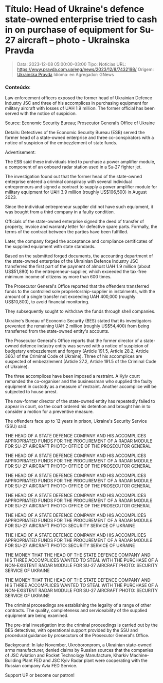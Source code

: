 # Título: Head of Ukraine's defence state-owned enterprise tried to cash in on purchase of equipment for Su-27 aircraft – photo - Ukrainska Pravda

>Data: 2023-12-08 05:00:00-03:00
>Tipo: Notícias
>URL: https://www.pravda.com.ua/eng/news/2023/12/8/7432198/
>Origem: [Ukrainska Pravda](https://www.pravda.com.ua)
>Idioma: en
>Agregador: GNews

### Conteúdo:

Law enforcement officers exposed the former head of Ukrainian Defence Industry JSC and three of his accomplices in purchasing equipment for military aircraft with losses of UAH 1.9 million. The former official has been served with the notice of suspicion.

Source: Economic Security Bureau; Prosecutor General’s Office of Ukraine

Details: Detectives of the Economic Security Bureau (ESB) served the former head of a state-owned enterprise and three co-conspirators with a notice of suspicion of the embezzlement of state funds.

Advertisement:

The ESB said these individuals tried to purchase a power amplifier module, a component of an onboard radar station used in a Su-27 fighter jet.

The investigation found out that the former head of the state-owned enterprise entered a criminal conspiracy with several individual entrepreneurs and signed a contract to supply a power amplifier module for military equipment for UAH 3.9 million (roughly US$106,500) in August 2023.

Since the individual entrepreneur supplier did not have such equipment, it was bought from a third company in a faulty condition.

Officials of the state-owned enterprise signed the deed of transfer of property, invoice and warranty letter for defective spare parts. Formally, the terms of the contract between the parties have been fulfilled.

Later, the company forged the acceptance and compliance certificates of the supplied equipment with state standards.

Based on the submitted forged documents, the accounting department of the state-owned enterprise of the Ukrainian Defence Industry JSC transferred the first part of the payment of almost UAH 1.9 million (about US$51,880) to the entrepreneur-supplier, which exceeded the tax-free minimum income of citizens by more than 600 times.

The Prosecutor General's Office reported that the offenders transferred funds to the controlled sole proprietorship-supplier in instalments, with the amount of a single transfer not exceeding UAH 400,000 (roughly US$10,800), to avoid financial monitoring.

They subsequently sought to withdraw the funds through shell companies.

Ukraine's Bureau of Economic Security (BES) stated that its investigators prevented the remaining UAH 2 million (roughly US$54,400) from being transferred from the state-owned entity's accounts.

The Prosecutor General's Office reports that the former director of a state-owned defence industry entity was served with a notice of suspicion of budgetary embezzlement and forgery (Article 191.5, Article 28.2, Article 366.1 of the Criminal Code of Ukraine). Three of his accomplices are suspected of embezzlement (Article 27.2, Article 191.5 of the Criminal Code of Ukraine).

The three accomplices have been imposed a restraint. A Kyiv court remanded the co-organiser and the businessman who supplied the faulty equipment in custody as a measure of restraint. Another accomplice will be subjected to house arrest.

The now-former director of the state-owned entity has repeatedly failed to appear in court, so the court ordered his detention and brought him in to consider a motion for a preventive measure.

The offenders face up to 12 years in prison, Ukraine's Security Service (SSU) said.

THE HEAD OF A STATE DEFENCE COMPANY AND HIS ACCOMPLICES APPROPRIATED FUNDS FOR THE PROCUREMENT OF A RADAR MODULE FOR SU-27 AIRCRAFT PHOTO: OFFICE OF THE PROSECUTOR GENERAL

THE HEAD OF A STATE DEFENCE COMPANY AND HIS ACCOMPLICES APPROPRIATED FUNDS FOR THE PROCUREMENT OF A RADAR MODULE FOR SU-27 AIRCRAFT PHOTO: OFFICE OF THE PROSECUTOR GENERAL

THE HEAD OF A STATE DEFENCE COMPANY AND HIS ACCOMPLICES APPROPRIATED FUNDS FOR THE PROCUREMENT OF A RADAR MODULE FOR SU-27 AIRCRAFT PHOTO: OFFICE OF THE PROSECUTOR GENERAL

THE HEAD OF A STATE DEFENCE COMPANY AND HIS ACCOMPLICES APPROPRIATED FUNDS FOR THE PROCUREMENT OF A RADAR MODULE FOR SU-27 AIRCRAFT PHOTO: OFFICE OF THE PROSECUTOR GENERAL

THE HEAD OF A STATE DEFENCE COMPANY AND HIS ACCOMPLICES APPROPRIATED FUNDS FOR THE PROCUREMENT OF A RADAR MODULE FOR SU-27 AIRCRAFT PHOTO: SECURITY SERVICE OF UKRAINE

THE HEAD OF A STATE DEFENCE COMPANY AND HIS ACCOMPLICES APPROPRIATED FUNDS FOR THE PROCUREMENT OF A RADAR MODULE FOR SU-27 AIRCRAFT PHOTO: SECURITY SERVICE OF UKRAINE

THE MONEY THAT THE HEAD OF THE STATE DEFENCE COMPANY AND HIS THREE ACCOMPLICES WANTED TO STEAL WITH THE PURCHASE OF A NON-EXISTENT RADAR MODULE FOR SU-27 AIRCRAFT PHOTO: SECURITY SERVICE OF UKRAINE

THE MONEY THAT THE HEAD OF THE STATE DEFENCE COMPANY AND HIS THREE ACCOMPLICES WANTED TO STEAL WITH THE PURCHASE OF A NON-EXISTENT RADAR MODULE FOR SU-27 AIRCRAFT PHOTO: SECURITY SERVICE OF UKRAINE

The criminal proceedings are establishing the legality of a range of other contracts. The quality, completeness and serviceability of the supplied equipment are being examined.

The pre-trial investigation into the criminal proceedings is carried out by the BES detectives, with operational support provided by the SSU and procedural guidance by prosecutors of the Prosecutor General's Office.

Background: In late November, Ukroboronprom, a Ukrainian state-owned arms manufacturer, denied claims by Russian sources that the companies of JSC Aviation and Rocket Technology Manufacture, Kharkiv Machine-Building Plant FED and JSC Kyiv Radar plant were cooperating with the Russian company Avia FED Service.

Support UP or become our patron!
